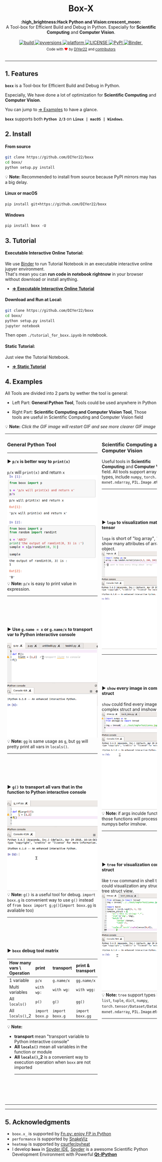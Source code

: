

<h1 align="center">Box-X</h1>

<div align="center">
  <strong>:high_brightness:Hack Python and Vision:crescent_moon:</strong>
</div>

<div align="center">
  A Tool-box for Efficient Build and Debug in Python. Especially for <strong>Scientific Computing</strong> and <strong>Computer Vision</strong>.
</div>

<br/>

<div align="center">
  

  <!-- Build Status -->
  <a href="https://travis-ci.org/DIYer22/boxx">
    <img src="https://img.shields.io/badge/build-passing-brightgreen.svg" alt="build">
  </a>
  
  <!-- pyversions -->
  <a href="https://pypi.python.org/pypi/boxx">
    <img src="https://img.shields.io/pypi/pyversions/boxx.svg" alt="pyversions">
  </a>
  <!-- platform -->
  <a href="">
    <img src="https://img.shields.io/badge/platform-linux%20%7C%20osx%20%7C%20win-blue.svg" alt="platform">
  </a>
  <!-- License -->
  <a href="https://www.github.com/DIYer22/boxx">
    <img src="https://img.shields.io/pypi/l/boxx.svg" alt="LICENSE">
  </a>
  <!-- Version -->
  <a href="https://pypi.python.org/pypi/boxx">
    <img src="https://img.shields.io/pypi/v/boxx.svg" alt="PyPI">
  </a>
  <!-- Binder -->
  <a href="https://mybinder.org/v2/gh/DIYer22/boxx/master?filepath=tutorial_for_boxx.ipynb">
    <img src="https://mybinder.org/badge.svg" alt="Binder">
  </a>
  <!--  -->
  <a href="">
    <img src="" alt="">
  </a>

</div>


<div align="center">
  <sub>Code with <span style="color:red">❤︎</span> by
  <a href="https://github.com/DIYer22">DIYer22</a> and
  <a href="https://github.com/DIYer22/boxx/graphs/contributors">
    contributors
  </a>
  </sub>
</div>

<br/>


---
## 1. Features

**`boxx`** is a Tool-box for Efficient Build and Debug in Python.   

Especially, We have done a lot of optimization for **Scientific Computing** and **Computer Vision**. 

You can jump to [=> Examples](#4-examples) to have a glance.

**`boxx`** supports both **`Python 2/3`** on **`Linux | macOS | Windows`**.

## 2. Install


#### From source
```bash
git clone https://github.com/DIYer22/boxx
cd boxx/
python setup.py install
```
💡 **Note:** Recommended to install from source because PyPI mirrors may has a big delay.

#### Linux or macOS
```
pip install git+https://github.com/DIYer22/boxx
```

#### Windows
```
pip install boxx -U
```

## 3. Tutorial

#### Executable Interactive Online Tutorial: 
We use [Binder](https://mybinder.org) to run Tutorial Notebook in  an executable interactive online jupyer environment.    
That's mean you can **run code in notebook rightnow** in your browser without download or install anything.    
* [**=> Executable Interactive Online Tutorial**](https://mybinder.org/v2/gh/DIYer22/boxx/master?filepath=tutorial_for_boxx.ipynb)

#### Download and Run at Local:

```bash
git clone https://github.com/DIYer22/boxx
cd boxx/
python setup.py install
jupyter notebook
```
Then open `./tutorial_for_boxx.ipynb` in notebook.

#### Static Tutorial:
 Just view the Tutorial Notebook.
* [**=> Static Tutorial**](https://nbviewer.jupyter.org/github/DIYer22/boxx/blob/master/tutorial_for_boxx.ipynb)


## 4. Examples

All Tools are divided into 2 parts by wether the tool is general:    
 * Left Part: **General Python Tool**, Tools could be used anywhere in Python

 * Right Part: **Scientific Computing and Computer Vision Tool**, Those tools are useful in Scientific Computing and Computer Vision field

💡 **Note:** *Click the GIF image will restart GIF and see more clearer GIF image*

<table  style="">
  <tr>
    <td valign="top" width="50%">
    
  ### General Python Tool 
  <hr></hr>
        
  #### ▶  `p/x` is better way to `print(x)`    
  `p/x` will `print(x)` and return `x`
  [![click to restart GIF and see more clearer GIF](./other/img/p.png)](./other/img/p.png)     
  💡 **Note:** `p/x` is easy to print value in expression.
        <hr></hr>
        <br><br>
        <br><br>
        
  #### ▶ Use `g.name = x` or `g.name/x` to transport var to Python interactive console
  [![click to restart GIF and see more clearer GIF](./other/gif/g.gif) ](./other/gif/g.gif)    
  💡 **Note:** `gg` is same usage as `g`, but `gg` will pretty print all vars in `locals()`. 
        <hr></hr>
        <br><br>
        <br><br>
        
  #### ▶ `g()` to transport all vars that in the function to Python interactive console
  [![click to restart GIF and see more clearer GIF](./other/gif/g_call.gif) ](./other/gif/g_call.gif)    
  💡 **Note:** `g()` is a useful tool for debug. `import boxx.g` is convenient way to use `g()` instead of `from boxx import g;g()`(`import boxx.gg` is avaliable too)
        <hr></hr>
        <br><br>
        <br><br>
        
  #### ▶ `boxx` debug tool matrix
| How many vars \ Operation | print | transport | print & transport |
| :---- | :---- | :---- | :---- |
| 1 variable | `p/x` | `g.name/x` | `gg.name/x`|
|Multi variables | `with wp:` | `with wg:` | `with wgg:` |
|All `locals()`| `p()` | `g()` | `gg()` |
|All `locals()`\_2 | `import boxx.p` | `import boxx.g` | `import boxx.gg` |    

  💡 **Note:**   
  * **transport** mean "transport variable to Python interactive console"
  * **All `locals()`** mean all variables in the function or module
  * **All `locals()`\_2** is a convenient way to execution operation when `boxx` are not imported
        <hr></hr>
        <br><br>
        <br><br>
    </td>
    <td valign="top">
    
  ### Scientific Computing and Computer Vision

  Useful tools in **Scientific Computing** and **Computer Vision** field. All tools support array-like types, include `numpy`, `torch.tensor`, `mxnet.ndarray`, `PIL.Image` .etc 
        <hr></hr>
        <br><br>
        <br><br>

  #### ▶ `loga` to visualization matrix and tensor   
  `loga` is short of "log array", `loga` will show many attributes of array-like object.
  [![click to restart GIF and see more clearer GIF](./other/gif/loga.gif)](./other/gif/loga.gif)    
        <hr></hr>
        <br><br>
        <br><br>

  #### ▶ `show` every image in complex struct
  `show` could find every image in complex struct and imshow they.
  [![click to restart GIF and see more clearer GIF](./other/gif/show.gif)](./other/gif/show.gif)    
  💡 **Note:** if args inculde function. those functions will process all numpys befor imshow.
        <hr></hr>
        <br><br>
        <br><br>

  #### ▶ `tree` for visualization complex struct
  like `tree` command in shell that could visualization any struct in tree struct view.
  [![click to restart GIF and see more clearer GIF](./other/gif/tree.gif)](./other/gif/tree.gif)    
  💡 **Note:** `tree` support types include `list`, `tuple`, `dict`, `numpy`, `torch.tensor/Dataset/DataLoader`， `mxnet.ndarray`, `PIL.Image`.etc
        <hr></hr>
        <br><br>
        <br><br>
    </td>
  </tr>
</table> 



---

## 5. Acknowledgments
 * `boox.x_` is supported by [Fn.py: enjoy FP in Python](https://github.com/kachayev/fn.py)
 * `performance` is supported by [SnakeViz](https://jiffyclub.github.io/snakeviz/)
 * `heatmap` is supported by [csurfer/pyheat](https://github.com/csurfer/pyheat)
 * I develop **`boxx`** in [Spyder IDE](https://github.com/spyder-ide/spyder), [Spyder](https://github.com/spyder-ide/spyder) is a awesome Scientific Python Development Environment with Powerful [**Qt-IPython**](https://github.com/jupyter/qtconsole)



